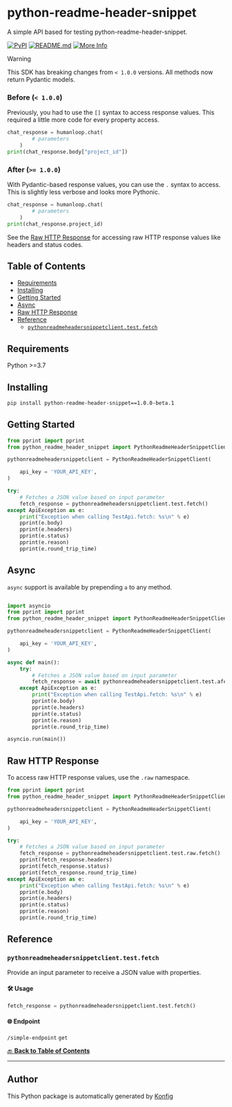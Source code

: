 # python-readme-header-snippet<a id="python-readme-header-snippet"></a>

A simple API based for testing python-readme-header-snippet.


[![PyPI](https://img.shields.io/badge/PyPI-v1.0.0beta.1-blue)](https://pypi.org/project/python-readme-header-snippet/1.0.0-beta.1)
[![README.md](https://img.shields.io/badge/README-Click%20Here-green)](https://github.com/konfig-dev/konfig/tree/main/python#readme)
[![More Info](https://img.shields.io/badge/More%20Info-Click%20Here-orange)](http://example.com/support)

> [!WARNING]
> This SDK has breaking changes from `< 1.0.0` versions.
> All methods now return Pydantic models.
>
> ### Before (`< 1.0.0`)
>
> Previously, you had to use the `[]` syntax to access response values. This
> required a little more code for every property access.
>
> ```python
> chat_response = humanloop.chat(
>         # parameters
>     )
> print(chat_response.body["project_id"])
> ```
>
> ### After (`>= 1.0.0`)
>
> With Pydantic-based response values, you can use the `.` syntax to access. This
> is slightly less verbose and looks more Pythonic.
>
> ```python
> chat_response = humanloop.chat(
>         # parameters
>     )
> print(chat_response.project_id)
> ```
>
> See the [Raw HTTP Response](#raw-http-response) for accessing raw HTTP response values like headers and status codes.

## Table of Contents<a id="table-of-contents"></a>

<!-- toc -->

- [Requirements](#requirements)
- [Installing](#installing)
- [Getting Started](#getting-started)
- [Async](#async)
- [Raw HTTP Response](#raw-http-response)
- [Reference](#reference)
  * [`pythonreadmeheadersnippetclient.test.fetch`](#pythonreadmeheadersnippetclienttestfetch)

<!-- tocstop -->

## Requirements<a id="requirements"></a>

Python >=3.7

## Installing<a id="installing"></a>

```sh
pip install python-readme-header-snippet==1.0.0-beta.1
```

## Getting Started<a id="getting-started"></a>

```python
from pprint import pprint
from python_readme_header_snippet import PythonReadmeHeaderSnippetClient, ApiException

pythonreadmeheadersnippetclient = PythonReadmeHeaderSnippetClient(

    api_key = 'YOUR_API_KEY',
)

try:
    # Fetches a JSON value based on input parameter
    fetch_response = pythonreadmeheadersnippetclient.test.fetch()
except ApiException as e:
    print("Exception when calling TestApi.fetch: %s\n" % e)
    pprint(e.body)
    pprint(e.headers)
    pprint(e.status)
    pprint(e.reason)
    pprint(e.round_trip_time)
```

## Async<a id="async"></a>

`async` support is available by prepending `a` to any method.

```python

import asyncio
from pprint import pprint
from python_readme_header_snippet import PythonReadmeHeaderSnippetClient, ApiException

pythonreadmeheadersnippetclient = PythonReadmeHeaderSnippetClient(

    api_key = 'YOUR_API_KEY',
)

async def main():
    try:
        # Fetches a JSON value based on input parameter
        fetch_response = await pythonreadmeheadersnippetclient.test.afetch()
    except ApiException as e:
        print("Exception when calling TestApi.fetch: %s\n" % e)
        pprint(e.body)
        pprint(e.headers)
        pprint(e.status)
        pprint(e.reason)
        pprint(e.round_trip_time)

asyncio.run(main())
```

## Raw HTTP Response<a id="raw-http-response"></a>

To access raw HTTP response values, use the `.raw` namespace.

```python
from pprint import pprint
from python_readme_header_snippet import PythonReadmeHeaderSnippetClient, ApiException

pythonreadmeheadersnippetclient = PythonReadmeHeaderSnippetClient(

    api_key = 'YOUR_API_KEY',
)

try:
    # Fetches a JSON value based on input parameter
    fetch_response = pythonreadmeheadersnippetclient.test.raw.fetch()
    pprint(fetch_response.headers)
    pprint(fetch_response.status)
    pprint(fetch_response.round_trip_time)
except ApiException as e:
    print("Exception when calling TestApi.fetch: %s\n" % e)
    pprint(e.body)
    pprint(e.headers)
    pprint(e.status)
    pprint(e.reason)
    pprint(e.round_trip_time)
```


## Reference<a id="reference"></a>
### `pythonreadmeheadersnippetclient.test.fetch`<a id="pythonreadmeheadersnippetclienttestfetch"></a>

Provide an input parameter to receive a JSON value with properties.

#### 🛠️ Usage<a id="🛠️-usage"></a>

```python
fetch_response = pythonreadmeheadersnippetclient.test.fetch()
```

#### 🌐 Endpoint<a id="🌐-endpoint"></a>

`/simple-endpoint` `get`

[🔙 **Back to Table of Contents**](#table-of-contents)

---


## Author<a id="author"></a>
This Python package is automatically generated by [Konfig](https://konfigthis.com)
